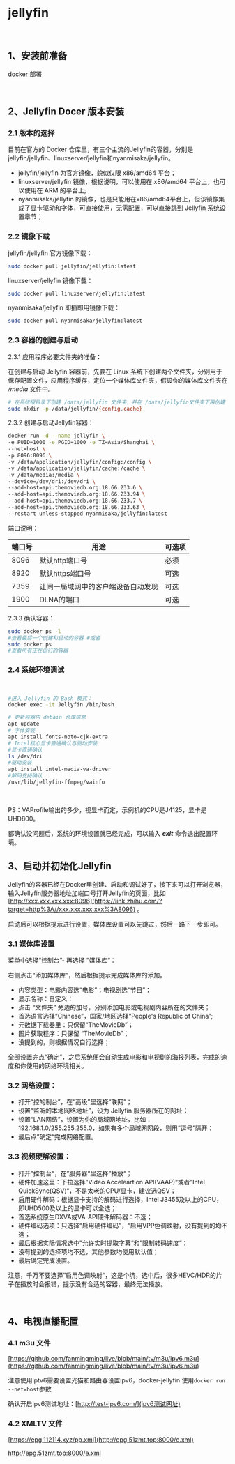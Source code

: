 # jellyfin

‍

## 1、安装前准备

[docker 部署](021%20docker/docker%20部署.md)

​​

## 2、Jellyfin Docer 版本安装

### 2.1 版本的选择

目前在官方的 Docker 仓库里，有三个主流的Jellyfin的容器，分别是 jellyfin/jellyfin、linuxserver/jellyfin和nyanmisaka/jellyfin。

* jellyfin/jellyfin 为官方镜像，貌似仅限 x86/amd64 平台；
* linuxserver/jellyfin 镜像，根据说明，可以使用在 x86/amd64 平台上，也可以使用在 ARM 的平台上;
* nyanmisaka/jellyfin 的镜像，也是只能用在x86/amd64平台上，但该镜像集成了显卡驱动和字体，可直接使用，无需配置，可以直接跳到 Jellyfin 系统设置章节；

### 2.2 镜像下载

jellyfin/jellyfin 官方镜像下载：

```bash
sudo docker pull jellyfin/jellyfin:latest
```

linuxserver/jellyfin 镜像下载：

```bash
sudo docker pull linuxserver/jellyfin:latest
```

nyanmisaka/jellyfin 即插即用镜像下载：

```bash
sudo docker pull nyanmisaka/jellyfin:latest
```

### 2.3 容器的创建与启动

2.3.1 应用程序必要文件夹的准备：

在创建与启动 Jellyfin 容器前，先要在 Linux 系统下创建两个文件夹，分别用于保存配置文件，应用程序缓存，定位一个媒体库文件夹，假设你的媒体库文件夹在  */media* 文件中。

```bash
# 在系统根目录下创建 /data/jellyfin 文件夹，并在 /data/jellyfin文件夹下再创建 config 和 cache 两个三级文件夹 
sudo mkdir -p /data/jellyfin/{config,cache}
```

2.3.2 创建与启动Jellyfin容器：

```bash
docker run -d --name jellyfin \
-e PUID=1000 -e PGID=1000 -e TZ=Asia/Shanghai \
--net=host \
-p 8096:8096 \
-v /data/application/jellyfin/config:/config \
-v /data/application/jellyfin/cache:/cache \
-v /data/media:/media \
--device=/dev/dri:/dev/dri \
--add-host=api.themoviedb.org:18.66.233.6 \
--add-host=api.themoviedb.org:18.66.233.94 \
--add-host=api.themoviedb.org:18.66.233.7 \
--add-host=api.themoviedb.org:18.66.233.63 \
--restart unless-stopped nyanmisaka/jellyfin:latest 
```

端口说明：

|端口号|用途|可选项|
| --------| ------------------------------------| --------|
|8096|默认http端口号|必须|
|8920|默认https端口号|可选|
|7359|让同一局域网中的客户端设备自动发现|可选|
|1900|DLNA的端口|可选|

2.3.3 确认容器：

```bash
sudo docker ps -l 
#查看最后一个创建和启动的容器 #或者 
sudo docker ps 
#查看所有正在运行的容器
```

### 2.4 系统环境调试

‍

```bash
#进入 Jellyfin 的 Bash 模式：
docker exec -it Jellyfin /bin/bash

# 更新容器内 debain 仓库信息
apt update 
# 字体安装
apt install fonts-noto-cjk-extra
# Intel核心显卡直通确认与驱动安装
#显卡直通确认 
ls /dev/dri
#驱动安装 
apt install intel-media-va-driver 
#解码支持确认 
/usr/lib/jellyfin-ffmpeg/vainfo
```

​​​​

PS：VAProfile输出的多少，视显卡而定，示例机的CPU是J4125，显卡是UHD600。

都确认没问题后，系统的环境设置就已经完成，可以输入 ***exit*** 命令退出配置环境。

## 3、启动并初始化Jellyfin

Jellyfin的容器已经在Docker里创建、启动和调试好了，接下来可以打开浏览器，输入Jellyfin服务器地址加端口号打开Jellyfin的页面，比如 [http://xxx.xxx.xxx.xxx:8096](https://link.zhihu.com/?target=http%3A//xxx.xxx.xxx.xxx%3A8096) 。

启动后可以根据提示进行设置，媒体库设置可以先跳过，然后一路下一步即可。

### 3.1 媒体库设置

菜单中选择“控制台”- 再选择 ”媒体库“：

右侧点击“添加媒体库”，然后根据提示完成媒体库的添加。​​

* 内容类型：电影内容选“电影”；电视剧选“节目”；
* 显示名称：自定义：
* 点击 “文件夹” 旁边的加号，分别添加电影或电视剧内容所在的文件夹；
* 首选语言选择“Chinese”，国家/地区选择“People's Republic of China”;
* 元数据下载器里：只保留“TheMovieDb”；
* 图片获取程序：只保留 “TheMovieDb”；
* 没提到的，则根据情况自行选择；

全部设置完点“确定”，之后系统便会自动生成电影和电视剧的海报列表，完成的速度和你使用的网络环境相关。

### 3.2 网络设置：

* 打开“控的制台”，在“高级”里选择“联网”；
* 设置“监听的本地网络地址”，设为 Jellyfin 服务器所在的网址；
* 设置“LAN网络”，设置为你的局域网地址，比如：192.168.1.0/255.255.255.0，如果有多个局域网网段，则用“逗号”隔开；
* 最后点”确定“完成网络配置。

### 3.3 视频硬解设置：

* 打开”控制台“，在”服务器“里选择”播放“；
* 硬件加速这里：下拉选择”Video Acceleartion API(VAAP)“或者”Intel QuickSync(QSV)“，不是太老的CPU/显卡，建议选QSV；
* 启用硬件解码：根据显卡支持的解码进行选择，Intel J3455及以上的CPU，即UHD500及以上的显卡可以全选；
* 首选系统原生DXVA或VA-API硬件解码器：不选；
* 硬件编码选项：只选择“启用硬件编码”，“启用VPP色调映射，没有提到的均不选；
* 最后根据实际情况选中”允许实时提取字幕“和”限制转码速度“；
* 没有提到的选择项均不选，其他参数均使用默认值；
* 最后确定完成设置。

注意，千万不要选择”启用色调映射“，这是个坑，选中后，很多HEVC/HDR的片子在播放时会报错，提示没有合适的容器，最终无法播放。

‍

## 4、电视直播配置

### 4.1 m3u 文件

[https://github.com/fanmingming/live/blob/main/tv/m3u/ipv6.m3u](https://github.com/fanmingming/live/blob/main/tv/m3u/ipv6.m3u)

注意使用iptv6需要设置光猫和路由器设置ipv6，docker-jellyfin 使用`docker run --net=host`​参数

确认开启ipv6测试地址：[http://test-ipv6.com/](ipv6测试网址)

### 4.2 XMLTV 文件

[https://epg.112114.xyz/pp.xml](http://epg.51zmt.top:8000/e.xml)

http://epg.51zmt.top:8000/e.xml

‍
